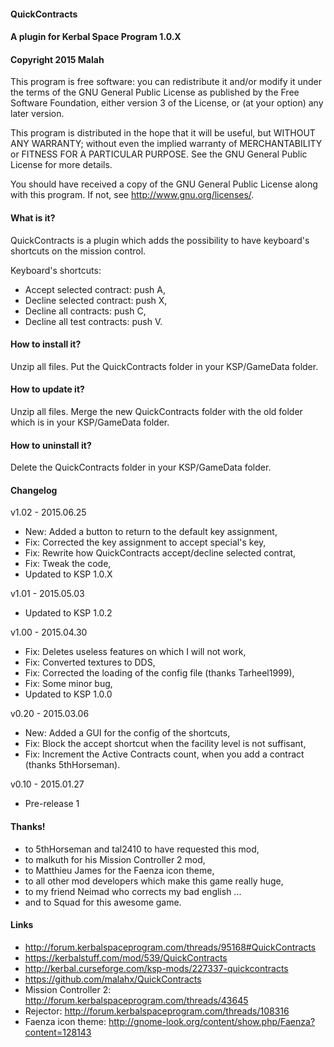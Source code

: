 ﻿#### QuickContracts
#### A plugin for Kerbal Space Program 1.0.X
#### Copyright 2015 Malah

This program is free software: you can redistribute it and/or modify
it under the terms of the GNU General Public License as published by
the Free Software Foundation, either version 3 of the License, or
(at your option) any later version.

This program is distributed in the hope that it will be useful,
but WITHOUT ANY WARRANTY; without even the implied warranty of
MERCHANTABILITY or FITNESS FOR A PARTICULAR PURPOSE.  See the
GNU General Public License for more details.

You should have received a copy of the GNU General Public License
along with this program.  If not, see <http://www.gnu.org/licenses/>. 


#### What is it?

QuickContracts is a plugin which adds the possibility to have keyboard's shortcuts on the mission control.

Keyboard's shortcuts:
* Accept selected contract: push A,
* Decline selected contract: push X,
* Decline all contracts: push C,
* Decline all test contracts: push V.

#### How to install it?

Unzip all files. Put the QuickContracts folder in your KSP/GameData folder.

#### How to update it?

Unzip all files. Merge the new QuickContracts folder with the old folder which is in your KSP/GameData folder.

#### How to uninstall it?

Delete the QuickContracts folder in your KSP/GameData folder.

#### Changelog

v1.02 - 2015.06.25
* New: Added a button to return to the default key assignment,
* Fix: Corrected the key assignment to accept special's key,
* Fix: Rewrite how QuickContracts accept/decline selected contrat,
* Fix: Tweak the code,
* Updated to KSP 1.0.X

v1.01 - 2015.05.03
* Updated to KSP 1.0.2

v1.00 - 2015.04.30
* Fix: Deletes useless features on which I will not work,
* Fix: Converted textures to DDS,
* Fix: Corrected the loading of the config file (thanks Tarheel1999),
* Fix: Some minor bug,
* Updated to KSP 1.0.0

v0.20 - 2015.03.06
* New: Added a GUI for the config of the shortcuts, 
* Fix: Block the accept shortcut when the facility level is not suffisant,
* Fix: Increment the Active Contracts count, when you add a contract (thanks 5thHorseman).

v0.10 - 2015.01.27
* Pre-release 1

#### Thanks!

* to 5thHorseman and tal2410 to have requested this mod,
* to malkuth for his Mission Controller 2 mod,
* to Matthieu James for the Faenza icon theme,
* to all other mod developers which make this game really huge,
* to my friend Neimad who corrects my bad english ...
* and to Squad for this awesome game.

#### Links

* http://forum.kerbalspaceprogram.com/threads/95168#QuickContracts
* https://kerbalstuff.com/mod/539/QuickContracts
* http://kerbal.curseforge.com/ksp-mods/227337-quickcontracts
* https://github.com/malahx/QuickContracts
* Mission Controller 2: http://forum.kerbalspaceprogram.com/threads/43645
* Rejector: http://forum.kerbalspaceprogram.com/threads/108316
* Faenza icon theme: http://gnome-look.org/content/show.php/Faenza?content=128143
